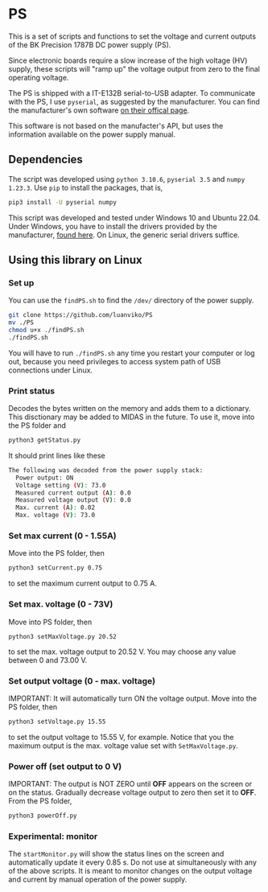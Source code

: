 # PS

This is a set of scripts and functions 
to set the voltage and current outputs of the 
BK Precision 1787B DC power supply (PS).

Since electronic boards require a slow increase 
of the high voltage (HV) supply, 
these scripts will "ramp up" the voltage output 
from zero to the final operating voltage.

The PS is shipped with a IT-E132B serial-to-USB adapter. 
To communicate with the PS, 
I use `pyserial`, as suggested by the manufacturer. 
You can find the manufacturer's own software [on their offical page](https://www.bkprecision.com/products/power-supplies/1787B-0-72vdc-0-15a-programmable-dc-supply-w-rs232-interface.html). 

This software is not based on the manufacter's API, 
but uses the information available on the power supply manual.


## Dependencies

The script was developed using `python 3.10.6`, `pyserial 3.5` and `numpy 1.23.3`. Use `pip` to install the packages, that is, 
```bash
pip3 install -U pyserial numpy
```

This script was developed and tested under Windows 10 and Ubuntu 22.04.
Under Windows, you have to install the drivers provided 
by the manufacturer, [found here](https://www.bkprecision.com/products/power-supplies/1787B-0-72vdc-0-15a-programmable-dc-supply-w-rs232-interface.html). 
On Linux, the generic serial drivers suffice. 


## Using this library on Linux

### Set up 
You can use the `findPS.sh` to find the `/dev/` directory 
of the power supply.

```bash
git clone https://github.com/luanviko/PS
mv ./PS
chmod u+x ./findPS.sh
./findPS.sh
```
You will have to run `./findPS.sh` any time you restart your computer or log out, because you need privileges to access system path of USB
connections under Linux.

### Print status
Decodes the bytes written on the memory 
and adds them to a dictionary. 
This disctionary may be added to MIDAS in the future.
To use it, move into the PS folder and 
```bash
python3 getStatus.py
```
It should print lines like these
```bash
The following was decoded from the power supply stack:
  Power output: ON
  Voltage setting (V): 73.0
  Measured current output (A): 0.0
  Measured voltage output (V): 0.0
  Max. current (A): 0.02
  Max. voltage (V): 73.0
```

### Set max current (0 - 1.55A)

Move into the PS folder, then 
```bash 
python3 setCurrent.py 0.75
```
to set the maximum current output to 0.75 A.

### Set max. voltage (0 - 73V)

Move into PS folder, then 
```
python3 setMaxVoltage.py 20.52
```
to set the max. voltage output to 20.52 V. 
You may choose any value between 0 and 73.00 V. 

### Set output voltage (0 - max. voltage)

IMPORTANT: It will automatically turn ON the voltage output.
Move into the PS folder, then 
```bash
python3 setVoltage.py 15.55 
```
to set the output voltage to 15.55 V, for example.
Notice that you the maximum output is the max. voltage 
value set with `SetMaxVoltage.py`.

### Power off (set output to 0 V)
IMPORTANT: The output is NOT ZERO until __OFF__
appears on the screen or on the status.
Gradually decrease voltage output to zero
then set it to __OFF__.
From the PS folder, 
```bash
python3 powerOff.py
```

### Experimental: monitor
The `startMonitor.py` will show the status lines 
on the screen and automatically update it every 0.85 s.
Do not use at simultaneously with any of the above scripts.
It is meant to monitor changes on the output voltage 
and current by manual operation of the power supply.


<!-- ## Encoding the voltage value

To send the correct value of HV, 
you need the bytes on addresses 3 to 25.
The encoding of the HV value is in the little-endian manner.
If you want to supply 1.5V, for example, 
you first convert such value to mV, 
then to the hexadecimal base: 15000 ->  -->

